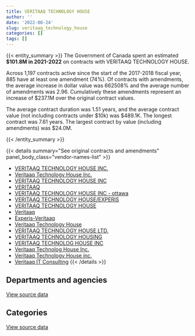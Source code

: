 ```yaml
---
title: VERITAAQ TECHNOLOGY HOUSE
author: ''
date: '2022-08-24'
slug: veritaaq_technology_house
categories: []
tags: []
---
```


<script src="/rmarkdown-libs/htmlwidgets/htmlwidgets.js"></script>
<link href="/rmarkdown-libs/datatables-css/datatables-crosstalk.css" rel="stylesheet" />
<script src="/rmarkdown-libs/datatables-binding/datatables.js"></script>
<script src="/rmarkdown-libs/jquery/jquery-3.6.0.min.js"></script>
<link href="/rmarkdown-libs/dt-core-bootstrap/css/dataTables.bootstrap.min.css" rel="stylesheet" />
<link href="/rmarkdown-libs/dt-core-bootstrap/css/dataTables.bootstrap.extra.css" rel="stylesheet" />
<script src="/rmarkdown-libs/dt-core-bootstrap/js/jquery.dataTables.min.js"></script>
<script src="/rmarkdown-libs/dt-core-bootstrap/js/dataTables.bootstrap.min.js"></script>
<link href="/rmarkdown-libs/crosstalk/css/crosstalk.min.css" rel="stylesheet" />
<script src="/rmarkdown-libs/crosstalk/js/crosstalk.min.js"></script>
<script src="/rmarkdown-libs/htmlwidgets/htmlwidgets.js"></script>
<link href="/rmarkdown-libs/datatables-css/datatables-crosstalk.css" rel="stylesheet" />
<script src="/rmarkdown-libs/datatables-binding/datatables.js"></script>
<script src="/rmarkdown-libs/jquery/jquery-3.6.0.min.js"></script>
<link href="/rmarkdown-libs/dt-core-bootstrap/css/dataTables.bootstrap.min.css" rel="stylesheet" />
<link href="/rmarkdown-libs/dt-core-bootstrap/css/dataTables.bootstrap.extra.css" rel="stylesheet" />
<script src="/rmarkdown-libs/dt-core-bootstrap/js/jquery.dataTables.min.js"></script>
<script src="/rmarkdown-libs/dt-core-bootstrap/js/dataTables.bootstrap.min.js"></script>
<link href="/rmarkdown-libs/crosstalk/css/crosstalk.min.css" rel="stylesheet" />
<script src="/rmarkdown-libs/crosstalk/js/crosstalk.min.js"></script>

{{< entity_summary >}}
The Government of Canada spent an estimated **\$101.8M in 2021-2022** on contracts with VERITAAQ TECHNOLOGY HOUSE.

Across 1,197 contracts active since the start of the 2017-2018 fiscal year, 885 have at least one amendment (74%). Of contracts with amendments, the average increase in dollar value was 662508% and the average number of amendments was 2.96. Cumulatively these amendments represent an increase of \$237.1M over the original contract values.

The average contract duration was 1.51 years, and the average contract value (not including contracts under \$10k) was \$489.1K. The longest contract was 7.61 years. The largest contract by value (including amendments) was \$24.0M.

{{< /entity_summary >}}

{{< details summary="See original contracts and amendments" panel_body_class="vendor-names-list" >}}
- [VERITAAQ TECHNOLOGY HOUSE INC.](https://search.open.canada.ca/en/ct/?sort=contract_value_f%20desc&page=1&search_text=%22VERITAAQ%20TECHNOLOGY%20HOUSE%20INC.%22)
- [Veritaaq Technology House Inc.](https://search.open.canada.ca/en/ct/?sort=contract_value_f%20desc&page=1&search_text=%22Veritaaq%20Technology%20House%20Inc.%22)
- [VERITAAQ TECHNOLOGY HOUSE INC](https://search.open.canada.ca/en/ct/?sort=contract_value_f%20desc&page=1&search_text=%22VERITAAQ%20TECHNOLOGY%20HOUSE%20INC%22)
- [VERITAAQ](https://search.open.canada.ca/en/ct/?sort=contract_value_f%20desc&page=1&search_text=%22VERITAAQ%22)
- [VERITAAQ TECHNOLOGY HOUSE INC - ottawa](https://search.open.canada.ca/en/ct/?sort=contract_value_f%20desc&page=1&search_text=%22VERITAAQ%20TECHNOLOGY%20HOUSE%20INC%20-%20ottawa%22)
- [VERITAAQ TECHNOLOGY HOUSE/EXPERIS](https://search.open.canada.ca/en/ct/?sort=contract_value_f%20desc&page=1&search_text=%22VERITAAQ%20TECHNOLOGY%20HOUSE%2fEXPERIS%22)
- [VERITAAQ TECHNOLOGY HOUSE](https://search.open.canada.ca/en/ct/?sort=contract_value_f%20desc&page=1&search_text=%22VERITAAQ%20TECHNOLOGY%20HOUSE%22)
- [Veritaaq](https://search.open.canada.ca/en/ct/?sort=contract_value_f%20desc&page=1&search_text=%22Veritaaq%22)
- [Experis-Veritaaq](https://search.open.canada.ca/en/ct/?sort=contract_value_f%20desc&page=1&search_text=%22Experis-Veritaaq%22)
- [Veritaaq Technology House](https://search.open.canada.ca/en/ct/?sort=contract_value_f%20desc&page=1&search_text=%22Veritaaq%20Technology%20House%22)
- [VERITAAQ TECHNOLOGY HOUSE LTD.](https://search.open.canada.ca/en/ct/?sort=contract_value_f%20desc&page=1&search_text=%22VERITAAQ%20TECHNOLOGY%20HOUSE%20LTD.%22)
- [VERITAAQ TECHNOLOGY HOUSING](https://search.open.canada.ca/en/ct/?sort=contract_value_f%20desc&page=1&search_text=%22VERITAAQ%20TECHNOLOGY%20HOUSING%22)
- [VERITAAQ TECHNOLOG HOUSE INC](https://search.open.canada.ca/en/ct/?sort=contract_value_f%20desc&page=1&search_text=%22VERITAAQ%20TECHNOLOG%20HOUSE%20INC%22)
- [Veritaaq Technolog House Inc.](https://search.open.canada.ca/en/ct/?sort=contract_value_f%20desc&page=1&search_text=%22Veritaaq%20Technolog%20House%20Inc.%22)
- [Veritaaq Technology House inc.](https://search.open.canada.ca/en/ct/?sort=contract_value_f%20desc&page=1&search_text=%22Veritaaq%20Technology%20House%20inc.%22)
- [Veritaaq IT Consulting](https://search.open.canada.ca/en/ct/?sort=contract_value_f%20desc&page=1&search_text=%22Veritaaq%20IT%20Consulting%22)
{{< /details >}}

## Departments and agencies

<div id="htmlwidget-1" style="width:100%;height:auto;" class="datatables html-widget"></div>
<script type="application/json" data-for="htmlwidget-1">{"x":{"style":"bootstrap","filter":"none","vertical":false,"data":[["<a href=\"/departments/aafc-aac/\">Agriculture and Agri-Food Canada<\/a>","<a href=\"/departments/cbsa-asfc/\">Canada Border Services Agency<\/a>","<a href=\"/departments/cic/\">Immigration, Refugees and Citizenship Canada<\/a>","<a href=\"/departments/cihr-irsc/\">Canadian Institutes of Health Research<\/a>","<a href=\"/departments/cra-arc/\">Canada Revenue Agency<\/a>","<a href=\"/departments/csc-scc/\">Correctional Service of Canada<\/a>","<a href=\"/departments/dfatd-maecd/\">Global Affairs Canada<\/a>","<a href=\"/departments/dfo-mpo/\">Fisheries and Oceans Canada<\/a>","<a href=\"/departments/dnd-mdn/\">National Defence<\/a>","<a href=\"/departments/ec/\">Environment and Climate Change Canada<\/a>","<a href=\"/departments/elections/\">Elections Canada<\/a>","<a href=\"/departments/esdc-edsc/\">Employment and Social Development Canada<\/a>","<a href=\"/departments/hc-sc/\">Health Canada<\/a>","<a href=\"/departments/ic/\">Innovation, Science and Economic Development Canada<\/a>","<a href=\"/departments/irb-cisr/\">Immigration and Refugee Board of Canada<\/a>","<a href=\"/departments/nrcan-rncan/\">Natural Resources Canada<\/a>","<a href=\"/departments/nserc-crsng/\">Natural Sciences and Engineering Research Council of Canada<\/a>","<a href=\"/departments/nsira-ossnr/\">National Security and Intelligence Review Agency<\/a>","<a href=\"/departments/osfi-bsif/\">Office of the Superintendent of Financial Institutions Canada<\/a>","<a href=\"/departments/pc/\">Parks Canada<\/a>","<a href=\"/departments/rcmp-grc/\">Royal Canadian Mounted Police<\/a>","<a href=\"/departments/ssc-spc/\">Shared Services Canada<\/a>","<a href=\"/departments/statcan/\">Statistics Canada<\/a>","<a href=\"/departments/tc/\">Transport Canada<\/a>"],[1310161.96,9238062.2,11862841.45,null,22437878.23,null,4148509.02,67805.09,857572.31,33309.89,484340.87,670028.98,1329712.66,5579972.67,413606.86,1117128.95,11907.28,null,2957034.6,141232.17,310796.98,11478397.97,null,208327.7],[1305083.26,12418299.99,12834905.67,null,27384209.67,null,2573695.95,null,1225395.98,304785.49,240997.74,1897686.27,1480768.05,5482919.45,473145.04,1588072.45,65045.72,null,4036923.82,null,167962.19,6733606.56,null,158553.19],[1237826.46,8887472.63,13877842.52,14125,32741243.28,null,2630565.72,null,1670322.77,303952.74,196533.08,2677267.86,3413921.47,3439989.46,98310,2051556.56,null,null,3117234.73,null,536181.18,4807866.62,null,538996.99],[2627302.05,7297784.78,18328798.15,null,35214176.78,3102066.06,2688648.93,2931.83,1291536.02,303952.74,253479.07,2039929.83,3378583.24,3885901.22,null,1617348.75,null,58791.12,4602775.85,null,569248.38,12997045.82,999562.93,568392.82]],"container":"<table class=\"table table-striped table-hover row-border order-column display\">\n  <thead>\n    <tr>\n      <th>Department<\/th>\n      <th>2018-2019<\/th>\n      <th>2019-2020<\/th>\n      <th>2020-2021<\/th>\n      <th>2021-2022<\/th>\n    <\/tr>\n  <\/thead>\n<\/table>","options":{"order":[[4,"desc"]],"pageLength":10,"autoWidth":true,"columnDefs":[{"targets":1,"render":"function(data, type, row, meta) {\n    return type !== 'display' ? data : DTWidget.formatCurrency(data, \"$\", 2, 3, \",\", \".\", true, null);\n  }"},{"targets":2,"render":"function(data, type, row, meta) {\n    return type !== 'display' ? data : DTWidget.formatCurrency(data, \"$\", 2, 3, \",\", \".\", true, null);\n  }"},{"targets":3,"render":"function(data, type, row, meta) {\n    return type !== 'display' ? data : DTWidget.formatCurrency(data, \"$\", 2, 3, \",\", \".\", true, null);\n  }"},{"targets":4,"render":"function(data, type, row, meta) {\n    return type !== 'display' ? data : DTWidget.formatCurrency(data, \"$\", 2, 3, \",\", \".\", true, null);\n  }"},{"width":"16%","targets":[1,2,3,4]},{"className":"dt-right","targets":[1,2,3,4]}],"orderClasses":false}},"evals":["options.columnDefs.0.render","options.columnDefs.1.render","options.columnDefs.2.render","options.columnDefs.3.render"],"jsHooks":[]}</script>
<p class="text-right">
<a href="https://github.com/GoC-Spending/contracts-data/tree/main/data/out/vendors/veritaaq_technology_house/summary_by_fiscal_year_by_department.csv" class="source-data-link btn btn-link">View source data</a>
</p>

## Categories

<div id="htmlwidget-2" style="width:100%;height:auto;" class="datatables html-widget"></div>
<script type="application/json" data-for="htmlwidget-2">{"x":{"style":"bootstrap","filter":"none","vertical":false,"data":[["<a href=\"/categories/1_facilities_and_construction/\">Facilities and construction<\/a>","<a href=\"/categories/11_defence/\">Defence<\/a>","<a href=\"/categories/2_professional_services/\">Professional services<\/a>","<a href=\"/categories/3_information_technology/\">Information technology<\/a>","<a href=\"/categories/9_human_capital/\">Human capital<\/a>"],[73080.95,742116.36,2538253.79,70560753.87,744422.87],[259685.71,744149.56,2578331.35,75565099.96,1224789.91],[24833.33,742116.36,4392354.8,75971567.35,1110337.22],[1414346.78,851230.74,3478813.33,95919754.63,164110.89]],"container":"<table class=\"table table-striped table-hover row-border order-column display\">\n  <thead>\n    <tr>\n      <th>Category<\/th>\n      <th>2018-2019<\/th>\n      <th>2019-2020<\/th>\n      <th>2020-2021<\/th>\n      <th>2021-2022<\/th>\n    <\/tr>\n  <\/thead>\n<\/table>","options":{"order":[[4,"desc"]],"dom":"t","pageLength":30,"autoWidth":true,"columnDefs":[{"targets":1,"render":"function(data, type, row, meta) {\n    return type !== 'display' ? data : DTWidget.formatCurrency(data, \"$\", 2, 3, \",\", \".\", true, null);\n  }"},{"targets":2,"render":"function(data, type, row, meta) {\n    return type !== 'display' ? data : DTWidget.formatCurrency(data, \"$\", 2, 3, \",\", \".\", true, null);\n  }"},{"targets":3,"render":"function(data, type, row, meta) {\n    return type !== 'display' ? data : DTWidget.formatCurrency(data, \"$\", 2, 3, \",\", \".\", true, null);\n  }"},{"targets":4,"render":"function(data, type, row, meta) {\n    return type !== 'display' ? data : DTWidget.formatCurrency(data, \"$\", 2, 3, \",\", \".\", true, null);\n  }"},{"width":"16%","targets":[1,2,3,4]},{"className":"dt-right","targets":[1,2,3,4]}],"orderClasses":false,"lengthMenu":[10,25,30,50,100]}},"evals":["options.columnDefs.0.render","options.columnDefs.1.render","options.columnDefs.2.render","options.columnDefs.3.render"],"jsHooks":[]}</script>
<p class="text-right">
<a href="https://github.com/GoC-Spending/contracts-data/tree/main/data/out/vendors/veritaaq_technology_house/summary_by_fiscal_year_by_category.csv" class="source-data-link btn btn-link">View source data</a>
</p>
